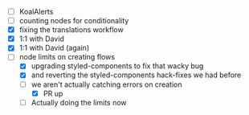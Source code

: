 * [ ] KoalAlerts
* [ ] counting nodes for conditionality
* [x] fixing the translations workflow
* [x] 1:1 with David
* [x] 1:1 with David (again)
* [ ] node limits on creating flows
  * [x] upgrading styled-components to fix that wacky bug
  * [x] and reverting the styled-components hack-fixes we had before
  * [ ] we aren't actually catching errors on creation
    * [x] PR up
  * [ ] Actually doing the limits now
